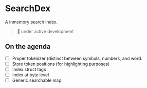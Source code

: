 # SearchDex

A inmemory search index.

> 🚧 under active development 

## On the agenda
- [ ] Proper tokenizer (distinct between symbols, numbers, and word.
- [ ] Store token positions (for highlighting purposes)
- [ ] Index struct tags
- [ ] Index at byte level
- [ ] Generic searchable map
